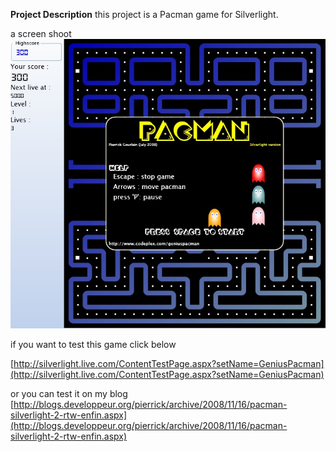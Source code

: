 **Project Description**
this project is a Pacman game for Silverlight.


a screen shoot
![](Home_screen1.jpg)

if you want to test this game click below

[http://silverlight.live.com/ContentTestPage.aspx?setName=GeniusPacman](http://silverlight.live.com/ContentTestPage.aspx?setName=GeniusPacman)

or you can test it on my blog [http://blogs.developpeur.org/pierrick/archive/2008/11/16/pacman-silverlight-2-rtw-enfin.aspx](http://blogs.developpeur.org/pierrick/archive/2008/11/16/pacman-silverlight-2-rtw-enfin.aspx)
